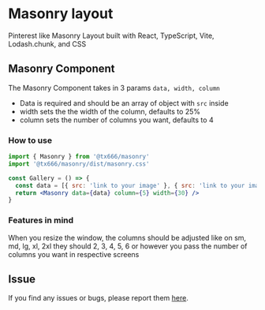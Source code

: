 # Masonry layout

Pinterest like Masonry Layout built with React, TypeScript, Vite, Lodash.chunk, and CSS

## Masonry Component

The Masonry Component takes in 3 params `data, width, column`

- Data is required and should be an array of object with `src` inside
- width sets the the width of the column, defaults to 25%
- column sets the number of columns you want, defaults to 4

### How to use

```jsx
import { Masonry } from '@tx666/masonry'
import '@tx666/masonry/dist/masonry.css'

const Gallery = () => {
  const data = [{ src: 'link to your image' }, { src: 'link to your image' }]
  return <Masonry data={data} column={5} width={30} />
}
```

### Features in mind

When you resize the window, the columns should be adjusted like on sm, md, lg, xl, 2xl they should 2, 3, 4, 5, 6 or however you pass the number of columns you want in respective screens

## Issue

If you find any issues or bugs, please report them <a href='https://github.com/realtouseef/masonry-layout/issues'>here</a>.
